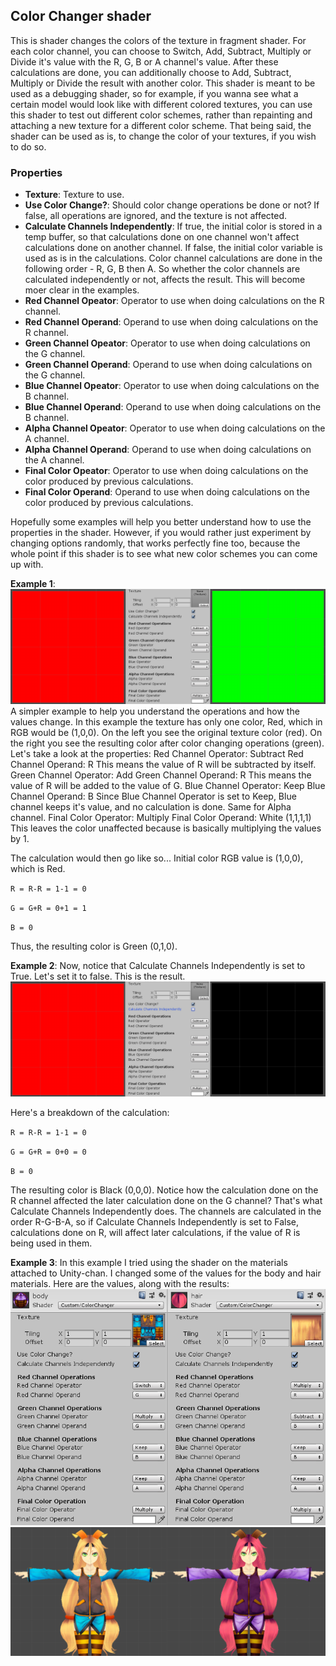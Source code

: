 ## Color Changer shader ##

This is shader changes the colors of the texture in fragment shader. For each color channel, you can choose to Switch, Add, Subtract, Multiply or Divide it's value with the R, G, B or A channel's value. After these calculations are done, you can additionally choose to Add, Subtract, Multiply or Divide the result with another color. This shader is meant to be used as a debugging shader, so for example, if you wanna see what a certain model would look like with different colored textures, you can use this shader to test out different color schemes, rather than repainting and attaching a new texture for a different color scheme. That being said, the shader can be used as is, to change the color of your textures, if you wish to do so.

### Properties ###

- __Texture__: Texture to use.
- __Use Color Change?__: Should color change operations be done or not? If false, all operations are ignored, and the texture is not affected.
- __Calculate Channels Independently__: If true, the initial color is stored in a temp buffer, so that calculations done on one channel won't affect calculations done on another channel. If false, the initial color variable is used as is in the calculations. Color channel calculations are done in the following order - R, G, B then A. So whether the color channels are calculated independently or not, affects the result. This will become moer clear in the examples.
- __Red Channel Opeator__: Operator to use when doing calculations on the R channel.
- __Red Channel Operand__: Operand to use when doing calculations on the R channel.
- __Green Channel Opeator__: Operator to use when doing calculations on the G channel.
- __Green Channel Operand__: Operand to use when doing calculations on the G channel.
- __Blue Channel Opeator__: Operator to use when doing calculations on the B channel.
- __Blue Channel Operand__: Operand to use when doing calculations on the B channel.
- __Alpha Channel Opeator__: Operator to use when doing calculations on the A channel.
- __Alpha Channel Operand__: Operand to use when doing calculations on the A channel.
- __Final Color Opeator__: Operator to use when doing calculations on the color produced by previous calculations.
- __Final Color Operand__: Operand to use when doing calculations on the color produced by previous calculations.

Hopefully some examples will help you better understand how to use the properties in the shader. However, if you would rather just experiment by changing options randomly, that works perfectly fine too, because the whole point if this shader is to see what new color schemes you can come up with.

__Example 1__: 
![Example1](https://github.com/Demkeys/DemkeysUnityShaders/blob/master/ColorChanger/ExamplePic1.png)
A simpler example to help you understand the operations and how the values change. In this example the texture has only one color, Red, which in RGB would be (1,0,0). On the left you see the original texture color (red). On the right you see the resulting color after color changing operations (green). Let's take a look at the properties:
Red Channel Operator: Subtract
Red Channel Operand: R
This means the value of R will be subtracted by itself.
Green Channel Operator: Add
Green Channel Operand: R
This means the value of R will be added to the value of G.
Blue Channel Operator: Keep
Blue Channel Operand: B
Since Blue Channel Operator is set to Keep, Blue channel keeps it's value, and no calculation is done. Same for Alpha channel.
Final Color Operator: Multiply
Final Color Operand: White (1,1,1,1)
This leaves the color unaffected because is basically multiplying the values by 1.

The calculation would then go like so...
Initial color RGB value is (1,0,0), which is Red.

`R = R-R = 1-1 = 0`

`G = G+R = 0+1 = 1`

`B = 0`

Thus, the resulting color is Green (0,1,0).

__Example 2__:
Now, notice that Calculate Channels Independently is set to True. Let's set it to false. This is the result.
![Example2](https://github.com/Demkeys/DemkeysUnityShaders/blob/master/ColorChanger/ExamplePic2.png)

Here's a breakdown of the calculation:

`R = R-R = 1-1 = 0`

`G = G+R = 0+0 = 0`

`B = 0`

The resulting color is Black (0,0,0). Notice how the calculation done on the R channel affected the later calculation done on the G channel? That's what Calculate Channels Independently does. The channels are calculated in the order R-G-B-A, so if Calculate Channels Independently is set to False, calculations done on R, will affect later calculations, if the value of R is being used in them.

__Example 3__:
In this example I tried using the shader on the materials attached to Unity-chan. I changed some of the values for the body and hair materials. Here are the values, along with the results:
![Example3_2](https://github.com/Demkeys/DemkeysUnityShaders/blob/master/ColorChanger/ExamplePic3_2.png)
![Example3_1](https://github.com/Demkeys/DemkeysUnityShaders/blob/master/ColorChanger/ExamplePic3_1.png)

